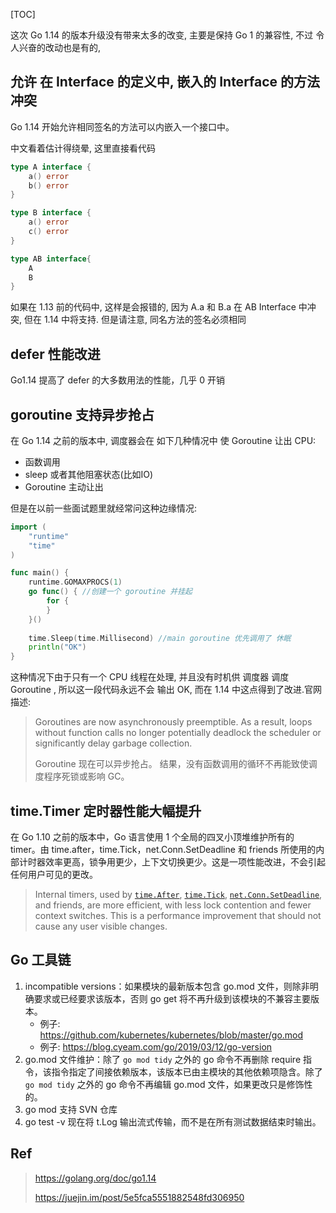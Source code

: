 
[TOC]

这次 Go 1.14 的版本升级没有带来太多的改变, 主要是保持 Go 1 的兼容性, 不过 令人兴奋的改动也是有的, 

## 允许 在 Interface 的定义中, 嵌入的 Interface 的方法冲突

Go 1.14 开始允许相同签名的方法可以内嵌入一个接口中。

中文看着估计得绕晕, 这里直接看代码

```go
type A interface {
    a() error
    b() error
}

type B interface {
    a() error
    c() error
}

type AB interface{
    A
    B
}
```

如果在 1.13 前的代码中, 这样是会报错的, 因为 A.a 和 B.a 在 AB Interface 中冲突, 但在 1.14 中将支持. 但是请注意, 同名方法的签名必须相同

## defer 性能改进

Go1.14 提高了 defer 的大多数用法的性能，几乎 0 开销

## goroutine 支持异步抢占

在 Go 1.14 之前的版本中, 调度器会在 如下几种情况中 使 Goroutine 让出 CPU: 

* 函数调用
* sleep 或者其他阻塞状态(比如IO)
* Goroutine 主动让出

但是在以前一些面试题里就经常问这种边缘情况: 

```go
import (
	"runtime"
	"time"
)

func main() {
	runtime.GOMAXPROCS(1)
	go func() { //创建一个 goroutine 并挂起
		for {
		}
	}()
    
	time.Sleep(time.Millisecond) //main goroutine 优先调用了 休眠
	println("OK")
}
```

这种情况下由于只有一个 CPU 线程在处理, 并且没有时机供 调度器 调度 Goroutine , 所以这一段代码永远不会 输出 OK, 而在 1.14 中这点得到了改进.官网描述: 

> Goroutines are now asynchronously preemptible. As a result, loops without function calls no longer potentially deadlock the scheduler or significantly delay garbage collection.
>
> Goroutine 现在可以异步抢占。 结果，没有函数调用的循环不再能致使调度程序死锁或影响 GC。

## time.Timer 定时器性能大幅提升

在 Go 1.10 之前的版本中，Go 语言使用 1 个全局的四叉小顶堆维护所有的 timer。由 time.after，time.Tick，net.Conn.SetDeadline 和 friends 所使用的内部计时器效率更高，锁争用更少，上下文切换更少。这是一项性能改进，不会引起任何用户可见的更改。

> Internal timers, used by [`time.After`](https://golang.org/pkg/time/#After), [`time.Tick`](https://golang.org/pkg/time/#Tick), [`net.Conn.SetDeadline`](https://golang.org/pkg/net/#Conn), and friends, are more efficient, with less lock contention and fewer context switches. This is a performance improvement that should not cause any user visible changes.

## Go 工具链

1. incompatible versions：如果模块的最新版本包含 go.mod 文件，则除非明确要求或已经要求该版本，否则 go get 将不再升级到该模块的不兼容主要版本。
   * 例子: https://github.com/kubernetes/kubernetes/blob/master/go.mod
   * 例子: https://blog.cyeam.com/go/2019/03/12/go-version
2. go.mod 文件维护：除了 `go mod tidy` 之外的 go 命令不再删除 require 指令，该指令指定了间接依赖版本，该版本已由主模块的其他依赖项隐含。除了 `go mod tidy` 之外的 go 命令不再编辑 go.mod 文件，如果更改只是修饰性的。
3. go mod 支持 SVN 仓库
4. go test -v 现在将 t.Log 输出流式传输，而不是在所有测试数据结束时输出。

## Ref

> https://golang.org/doc/go1.14
>
> https://juejin.im/post/5e5fca5551882548fd306950